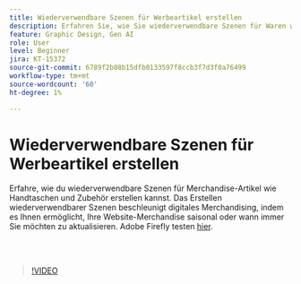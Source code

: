 ```yaml
---
title: Wiederverwendbare Szenen für Werbeartikel erstellen
description: Erfahren Sie, wie Sie wiederverwendbare Szenen für Waren wie Handtaschen und Zubehör erstellen.
feature: Graphic Design, Gen AI
role: User
level: Beginner
jira: KT-15372
source-git-commit: 6789f2b08b15dfb0133597f8ccb3f7d3f0a76499
workflow-type: tm+mt
source-wordcount: '60'
ht-degree: 1%

---
```


# Wiederverwendbare Szenen für Werbeartikel erstellen

Erfahre, wie du wiederverwendbare Szenen für Merchandise-Artikel wie Handtaschen und Zubehör erstellen kannst. Das Erstellen wiederverwendbarer Szenen beschleunigt digitales Merchandising, indem es Ihnen ermöglicht, Ihre Website-Merchandise saisonal oder wann immer Sie möchten zu aktualisieren. Adobe Firefly testen [hier](https://firefly.adobe.com/).

<br> 

>[!VIDEO](https://video.tv.adobe.com/v/3428765?quality=12&learn=on&hidetitle=true)